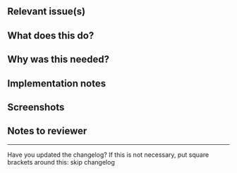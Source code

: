 ## Relevant issue(s)

## What does this do?

## Why was this needed?

## Implementation notes

## Screenshots

## Notes to reviewer

<hr>

Have you updated the changelog? If this is not necessary, put square brackets around this: skip changelog
